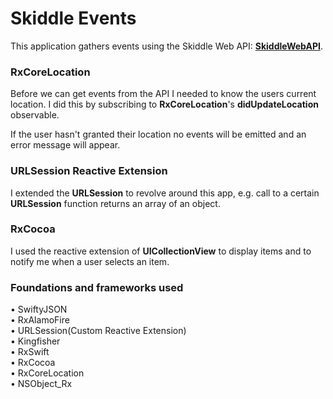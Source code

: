 <h1>Skiddle Events</h1>

<p>This application gathers events using the Skiddle Web API: <b><a href="https://github.com/Skiddle/web-api" target="_blank">SkiddleWebAPI</a></b>.</p>

<h3>RxCoreLocation</h3>
<p>Before we can get events from the API I needed to know the users current location. I did this by subscribing to <b>RxCoreLocation</b>'s <b>didUpdateLocation</b> observable. <p>
<p>If the user hasn't granted their location no events will be emitted and an error message will appear.</p>

<h3>URLSession Reactive Extension</h3>
<p>I extended the <b>URLSession</b> to revolve around this app, e.g. call to a certain <b>URLSession</b> function returns an array of an object.</p>

<h3>RxCocoa</h3>
<p>I used the reactive extension of <b>UICollectionView</b> to display items and to notify me when a user selects an item.</p>

<h3>Foundations and frameworks used</h3>
<p>
&bull; SwiftyJSON <br> &bull; RxAlamoFire <br> &bull; URLSession(Custom Reactive Extension) <br> &bull; Kingfisher <br> &bull; RxSwift <br> &bull; RxCocoa <br> &bull; RxCoreLocation <br> &bull; NSObject_Rx
</p>

